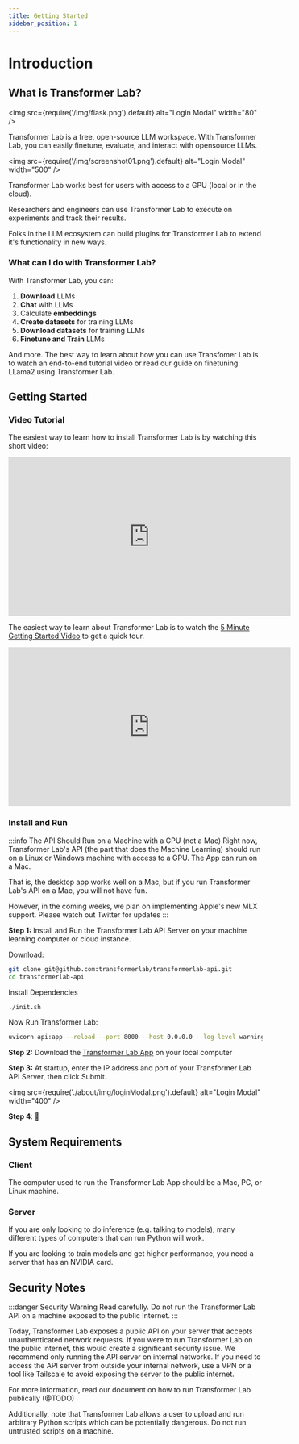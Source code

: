 ```yaml
---
title: Getting Started
sidebar_position: 1
---
```


# Introduction

## What is Transformer Lab?

<img src={require('/img/flask.png').default} alt="Login Modal" width="80" />

Transformer Lab is a free, open-source LLM workspace. With Transformer Lab, you can easily finetune, evaluate, and interact with opensource LLMs.

<img src={require('/img/screenshot01.png').default} alt="Login Modal" width="500" />

Transformer Lab works best for users with access to a GPU (local or in the cloud).

Researchers and engineers can use Transformer Lab to execute on experiments and track their results.

Folks in the LLM ecosystem can build plugins for Transformer Lab to extend it's functionality in new ways.

### What can I do with Transformer Lab?

With Transformer Lab, you can:

1. **Download** LLMs
2. **Chat** with LLMs
3. Calculate **embeddings**
4. **Create datasets** for training LLMs
5. **Download datasets** for training LLMs
6. **Finetune and Train** LLMs

And more. The best way to learn about how you can use Transfomer Lab is to watch an end-to-end tutorial video or read our guide on finetuning LLama2 using Transformer Lab.

## Getting Started

### Video Tutorial

The easiest way to learn how to install Transformer Lab is by watching this short video:

<iframe width="560" height="315" src="https://www.youtube.com/embed/qbU2ruCDOeI?si=QMezOBCOGP-Zwcp1" title="YouTube video player" frameborder="0" allow="accelerometer; autoplay; clipboard-write; encrypted-media; gyroscope; picture-in-picture; web-share" allowfullscreen></iframe>

The easiest way to learn about Transformer Lab is to watch the [5 Minute Getting Started Video](https://youtu.be/S-Ea5XAztPA) to get a quick tour.

<iframe width="560" height="315" src="https://www.youtube.com/embed/S-Ea5XAztPA?si=5OrDiZSQF74UN-za" title="YouTube video player" frameborder="0" allow="accelerometer; autoplay; clipboard-write; encrypted-media; gyroscope; picture-in-picture; web-share" allowfullscreen></iframe>

### Install and Run

:::info The API Should Run on a Machine with a GPU (not a Mac)
Right now, Transformer Lab's API (the part that does the Machine Learning) should run on a Linux or Windows machine with access to a GPU. The App can run on a Mac.

That is, the desktop app works well on a Mac, but if you run Transformer Lab's API on a Mac, you will not have fun.

However, in the coming weeks, we plan on implementing Apple's new MLX support. Please watch out Twitter for updates
:::

**Step 1:** Install and Run the Transformer Lab API Server on your machine learning computer or cloud instance.

Download:

```bash
git clone git@github.com:transformerlab/transformerlab-api.git
cd transformerlab-api
```

Install Dependencies

```bash
./init.sh
```

Now Run Transformer Lab:

```bash
uvicorn api:app --reload --port 8000 --host 0.0.0.0 --log-level warning
```

**Step 2:** Download the [Transformer Lab App](http://transformerlab.ai) on your local computer

**Step 3:** At startup, enter the IP address and port of your Transformer Lab API Server, then click Submit.

<img
src={require('./about/img/loginModal.png').default}
alt="Login Modal"
width="400"
/>

**Step 4**: 🎉

## System Requirements

### Client

The computer used to run the Transformer Lab App should be a Mac, PC, or Linux machine.

### Server

If you are only looking to do inference (e.g. talking to models), many different types of computers that can run Python will work.

If you are looking to train models and get higher performance, you need a server that has an NVIDIA card.

## Security Notes

:::danger Security Warning
Read carefully. Do not run the Transformer Lab API on a machine exposed to the public Internet.
:::

Today, Transformer Lab exposes a public API on your server that accepts unauthenticated network requests. If you were to run Transformer Lab on the public internet, this would create a significant security issue. We recommend only running the API server on internal networks. If you need to access the API server from outside your internal network, use a VPN or a tool like Tailscale to avoid exposing the server to the public internet.

For more information, read our document on how to run Transformer Lab publically (@TODO)

Additionally, note that Transformer Lab allows a user to upload and run arbitrary Python scripts which can be potentially dangerous. Do not run untrusted scripts on a machine.
